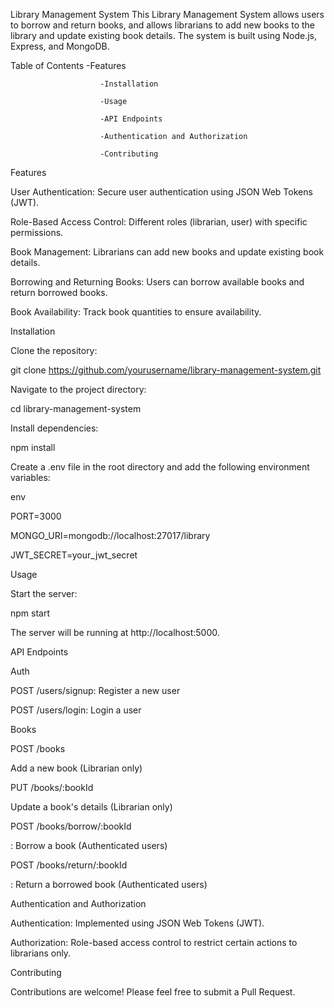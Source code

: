 Library Management System
This Library Management System allows users to borrow and return books, and allows librarians to add new books to the library and update existing book details. The system is built using Node.js, Express, and MongoDB.

Table of Contents
                        -Features
                        
                        -Installation
                        
                        -Usage
                        
                        -API Endpoints
                        
                        -Authentication and Authorization
                        
                        -Contributing
                        

Features

User Authentication: Secure user authentication using JSON Web Tokens (JWT).

Role-Based Access Control: Different roles (librarian, user) with specific permissions.

Book Management: Librarians can add new books and update existing book details.

Borrowing and Returning Books: Users can borrow available books and return borrowed books.

Book Availability: Track book quantities to ensure availability.


Installation

Clone the repository:

git clone https://github.com/yourusername/library-management-system.git

Navigate to the project directory:

cd library-management-system

Install dependencies:

npm install

Create a .env file in the root directory and add the following environment variables:

env

PORT=3000

MONGO_URI=mongodb://localhost:27017/library

JWT_SECRET=your_jwt_secret


Usage

Start the server:

npm start

The server will be running at http://localhost:5000.


API Endpoints

Auth

POST /users/signup: Register a new user

POST /users/login: Login a user

Books

POST /books 

Add a new book (Librarian only)

PUT /books/:bookId

Update a book's details (Librarian only)

POST /books/borrow/:bookId

: Borrow a book (Authenticated users)

POST /books/return/:bookId

: Return a borrowed book (Authenticated users)

Authentication and Authorization

Authentication: Implemented using JSON Web Tokens (JWT).

Authorization: Role-based access control to restrict certain actions to librarians only.

Contributing

Contributions are welcome! Please feel free to submit a Pull Request.
